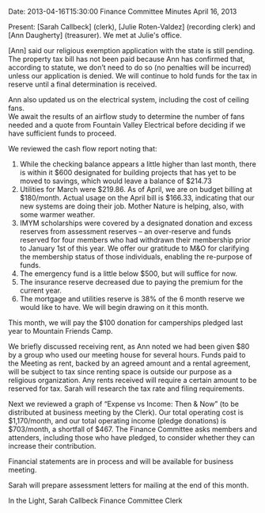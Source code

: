 Date: 2013-04-16T15:30:00
Finance Committee Minutes
April 16, 2013 

Present: [Sarah Callbeck] (clerk), [Julie Roten-Valdez] (recording clerk) and 
[Ann Daugherty] (treasurer).  We met at Julie's office. 


[Ann] said our religious exemption application with the state is still pending.  
The property tax bill has not been paid because Ann has confirmed that, 
according to statute, we don’t need to do so (no penalties will be incurred) 
unless our application is denied.  We will continue to hold funds for the tax in 
reserve until a final determination is received.

Ann also updated us on the electrical system, including the cost of ceiling fans.  
We await the results of an airflow study to determine the number of fans needed and a quote from Fountain Valley Electrical before deciding if we have sufficient funds to proceed.

We reviewed the cash flow report noting that:
1. While the checking balance appears a little higher than last month, there is within it $600 designated for building projects that has yet to be moved to savings, which would leave a balance of $214.73
2. Utilities for March were $219.86.  As of April, we are on budget billing at $180/month.  Actual usage on the April bill is $166.33, indicating that our new systems are doing their job.  Mother Nature is helping, also, with some warmer weather.  
3. IMYM scholarships were covered by a designated donation and excess reserves from assessment reserves – an over-reserve and funds reserved for four members who had withdrawn their membership prior to January 1st of this year.  We offer our gratitude to M&O for clarifying the membership status of those individuals, enabling the re-purpose of funds. 
4. The emergency fund is a little below $500, but will suffice for now.
5. The insurance reserve decreased due to paying the premium for the current year.
6. The mortgage and utilities reserve is 38% of the 6 month reserve we would like to have.  We will begin drawing on it this month.

This month, we will pay the $100 donation for camperships pledged last year to Mountain Friends Camp.  

We briefly discussed receiving rent, as Ann noted we had been given $80 by a group who used our meeting house for several hours.  Funds paid to the Meeting as rent, backed by an agreed amount and a rental agreement, will be subject to tax since renting space is outside our purpose as a religious organization.  Any rents received will require a certain amount to be reserved for tax.  Sarah will research the tax rate and filing requirements.

Next we reviewed a graph of “Expense vs Income: Then & Now” (to be distributed at business meeting by the Clerk).  Our total operating cost is $1,170/month, and our total operating income (pledge donations) is $703/month, a shortfall of $467.  The Finance Committee asks members and attenders, including those who have pledged, to consider whether they can increase their contribution.

Financial statements are in process and will be available for business meeting.

Sarah will prepare assessment letters for mailing at the end of this month.

In the Light,
Sarah Callbeck
Finance Committee Clerk
